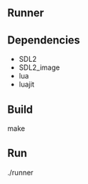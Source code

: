 Runner
-------------------------------

Dependencies
-------------------------------
- SDL2
- SDL2_image
- lua
- luajit

Build
-------------------------------
make

Run
-------------------------------
./runner

